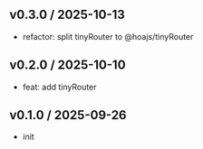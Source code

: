 ## v0.3.0 / 2025-10-13

- refactor: split tinyRouter to @hoajs/tinyRouter

## v0.2.0 / 2025-10-10

- feat: add tinyRouter

## v0.1.0 / 2025-09-26

- init
